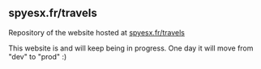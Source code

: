 ## spyesx.fr/travels
Repository of the website hosted at [spyesx.fr/travels](http://spyesx.fr/travels)

This website is and will keep being in progress. One day it will move from "dev" to "prod" :)
